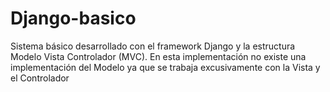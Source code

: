 # Django-basico
 Sistema básico desarrollado con el framework Django y la estructura Modelo Vista Controlador (MVC). En esta implementación no existe una implementación del Modelo ya que se trabaja excusivamente con la Vista y el Controlador
